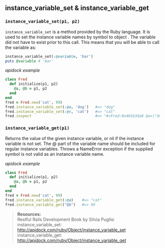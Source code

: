 ## instance_variable_set & instance_variable_get

### `instance_variable_set(p1, p2)`
`instance_variable_set` is a method provided by the Ruby language. It is used to set the instance variable names by symbol to object . The variable did not have to exist prior to this call. This means that you will be able to call the variable as:

```ruby
instance_variable_set(:@variable, 'bar')
puts @variable # 'bar'
```

*apidock example*
```ruby
class Fred
  def initialize(p1, p2)
    @a, @b = p1, p2
  end
end
fred = Fred.new('cat', 99)
fred.instance_variable_set(:@a, 'dog')   #=> "dog"
fred.instance_variable_set(:@c, 'cat')   #=> "cat"
fred.inspect                             #=> "#<Fred:0x401b3da8 @a=\"dog\", @b=99, @c=\"cat\">"
```

### `instance_variable_get(p1)`
Returns the value of the given instance variable, or nil if the instance variable is not set. The @ part of the variable name should be included for regular instance variables. Throws a NameError exception if the supplied symbol is not valid as an instance variable name.

*apidock example*
```ruby
class Fred
  def initialize(p1, p2)
    @a, @b = p1, p2
  end
end
fred = Fred.new('cat', 99)
fred.instance_variable_get(:@a)    #=> "cat"
fred.instance_variable_get("@b")   #=> 99
```

> **Resources:**<br/>
> Restful Rails Development Book by Silvia Puglisi<br/>
> instance_variable_set: http://apidock.com/ruby/Object/instance_variable_set<br/>
> instance_variable_get: http://apidock.com/ruby/Object/instance_variable_get<br/>
